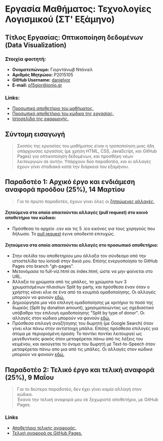 # Εργασία Μαθήματος: Τεχνολογίες Λογισμικού (ΣΤ' Εξάμηνο)
## Τίτλος Εργασίας: Οπτικοποίηση δεδομένων (Data Visualization)

### Στοιχία φοιτητή:
* **Ονοματεπώνυμο:** Γιορντάνωβ Ντάνιελ
* **Αριθμός Μητρώου:** P2015105
* **GitHub Username:** [danielyor](https://github.com/danielyor)
* **E-mail:** p15gior@ionio.gr

### Links:
* [Προσωπικό αποθετήριο του μαθήματος.](https://github.com/danielyor/sw)
* [Προσωπικό αποθετήριο του κώδικα της εργασίας.](https://github.com/danielyor/D3js-uk-political-donations)
* [Ιστοσελίδα της εφαρμογής.](http://danielyor.github.io/D3js-uk-political-donations/)


## Σύντομη εισαγωγή
> Σκοπός της εργασίας του μαθήματος είναι η τροποποίηση μιας ήδη υπάρχουσας εργασίας (με χρήση HTML, CSS, JavaScript, και GitHub Pages) για οπτικοποίηση δεδομένων, και προσθήκη νέων λειτουργιών σε αυτήν. Υπάρχουν δύο παραδοτέα, και οι αλλαγές έχουν γίνει σταδιακά κατά την διάρκεια του εξαμήνου.


## Παραδοτέο 1: Αρχικό έργο και ενδιάμεση αναφορά προόδου (25%), 14 Μαρτίου
> Για το πρώτο παραδοτέο, έχουν γίνει όλες οι [ζητούμενες αλλαγές.](https://github.com/ioniodi/D3js-uk-political-donations/issues/16)
#### **Ζητούμενα στα οποία απαιτούνται αλλαγές (pull request) στο κοινό αποθετήριο του κώδικα:** 
* Πρόσθεσα το αρχείο .csv και τις 5 .ico εικόνες για τους χορηγούς που δήλωσα. Το [pull request](https://github.com/ioniodi/D3js-uk-political-donations/pull/81) έγινε αποδεκτό επιτυχώς.
#### **Ζητούμενα στα οποία απαιτούνται αλλαγές στο προσωπικό αποθετήριο:**
* Στην σελίδα του αποθετηρίου μου άλλαξα τον σύνδεσμο από την ιστοστελίδα του ioniodi στην δικιά μου. Επίσης ενεργοποίησα το GitHub Pages στο branch "gh-pages".
* Μετονόμασα το full-viz.html σε index.html, ώστε να μην φαίνεται στο URL.
* Άλλαξα τα χρώματα από τις μπάλες, τα χρώματα των 3 χρωματισμένων πλαισίων Split by party, και πρόσθεσα έναν όταν ο χρήστης κάνει κλικ σε ένα από τα κουμπιά ομαδοποίησης. Οι αλλαγές μπορούν να φανούν [εδώ.](https://github.com/danielyor/D3js-uk-political-donations/commit/28954b696b32b41810d8d66d804cad85abb7bca3)
* Δημιούργησα μια νέα επιλογή ομαδοποίησης με κριτήριο το ποσό της δωρεάς (Split by donation amount), χρησιμοποιώντας ως σχεδιαστικό υπόβαθρο την επιλογή ομαδοποίησης "Split by type of donor". Οι αλλαγές στον κώδικα μπορούν να φανούν [εδώ.](https://github.com/danielyor/D3js-uk-political-donations/commit/61495d5e536813b628a7b963f66e6e8cfde1952e)
* Πρόσθεσα επιλογή αναζήτησης του δωρητή (με Google Search) όταν γίνει κλίκ πάνω στην αντίστοιχη μπάλα. Επίσης πρόσθεσα επιλογές για άτομα με περιορισμένη όραση: Το ποντίκι ποντίκι λειτουργεί ως μεγεθυντικός φακός όταν μεταφέρεται πάνω από τις λέξεις του κειμένου, και ακούγεται το όνομα του δωρητή με Text-to-Speech όταν μεταφέρεται πάνω απο μια από τις μπάλες. Οι αλλαγές στον κώδικα μπορούν να φανούν [εδώ.](https://github.com/danielyor/D3js-uk-political-donations/commit/c2c0eec0649fde64c3453b3fd9766a300af08a63)


## Παραδοτέο 2: Τελικό έργο και τελική αναφορά (25%), 9 Μαΐου
> Για το δεύτερο παραδοτέο, δεν έχει γίνει καμία αλλαγή στον κώδικα.  
Έκανα την τελική αναφορά μου σε ξεχωριστό αποθετήριο, με GitHub Pages.
### Links
* [Αποθετήριο τελικής αναφοράς.](https://github.com/danielyor/sw-datavis-report)
* [Τελική αναφορά σε GitHub Pages.](https://danielyor.github.io/sw-datavis-report)
